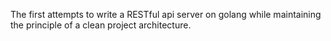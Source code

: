 The first attempts to write a RESTful api server on golang while maintaining the principle of a clean project architecture.